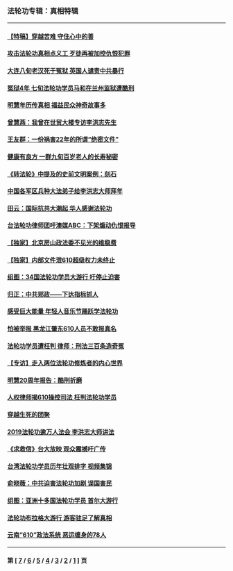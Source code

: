 ### 法轮功专辑：真相特辑
---
#### [【特稿】穿越苦难 守住心中的善](../../pages/nf4389/n13784979.md?11160430) 
#### [攻击法轮功真相点义工 歹徒再被加控仇恨犯罪](../../pages/nf4389/n13601019.md?11160430) 
#### [大连八旬老汉死于冤狱 英国人谴责中共暴行](../../pages/nf4389/n13480118.md?11160430) 
#### [冤狱4年 七旬法轮功学员马和在兰州监狱遭酷刑](../../pages/nf4389/n13304688.md?11160430) 
#### [明慧年历传真相 福益民众神奇故事多](../../pages/nf4389/n13294545.md?11160430) 
#### [曾慧燕：我曾在世贸大楼专访李洪志先生](../../pages/nf4389/n12898729.md?11160430) 
#### [王友群：一份祸害22年的所谓“绝密文件”](../../pages/nf4389/n12871750.md?11160430) 
#### [健康有良方 一群九旬百岁老人的长寿秘密](../../pages/nf4389/n12847475.md?11160430) 
#### [《转法轮》中提及的史前文明案例：刻石](../../pages/nf4389/n12758577.md?11160430) 
#### [中国各军区兵种大法弟子给李洪志大师拜年](../../pages/nf4389/n12750047.md?11160430) 
#### [田云：国际抗共大潮起 华人感谢法轮功](../../pages/nf4389/n12357708.md?11160430) 
#### [台法轮功律师团吁澳媒ABC：下架煽动仇恨报导](../../pages/nf4389/n12279917.md?11160430) 
#### [【独家】北京房山政法委不见光的维稳费](../../pages/nf4389/n12031979.md?11160430) 
#### [【独家】内部文件泄610超级权力未终止](../../pages/nf4389/n12023895.md?11160430) 
#### [组图：34国法轮功学员大游行 吁停止迫害](../../pages/nf4389/n11492658.md?11160430) 
#### [归正：中共邪政——下达指标抓人](../../pages/nf4389/n11474770.md?11160430) 
#### [感受巨大能量 年轻人音乐节踊跃学法轮功](../../pages/nf4389/n11441981.md?11160430) 
#### [怕被举报 黑龙江肇东610人员不敢报真名](../../pages/nf4389/n11436499.md?11160430) 
#### [法轮功学员遭枉判 律师：刑法三百条造奇冤](../../pages/nf4389/n11433943.md?11160430) 
#### [【专访】走入两位法轮功修炼者的内心世界](../../pages/nf4389/n11415623.md?11160430) 
#### [明慧20周年报告：酷刑折磨](../../pages/nf4389/n11387954.md?11160430) 
#### [人权律师揭610操控司法 枉判法轮功学员](../../pages/nf4389/n11313370.md?11160430) 
#### [穿越生死的团聚](../../pages/nf4389/n11258922.md?11160430) 
#### [2019法轮功逾万人法会 李洪志大师讲法](../../pages/nf4389/n11265303.md?11160430) 
#### [《求救信》台大放映 观众震撼吁广传](../../pages/nf4389/n10922251.md?11160430) 
#### [台湾法轮功学员历年壮观排字 视频集锦](../../pages/nf4389/n10878789.md?11160430) 
#### [俞晓薇：中共迫害法轮功加剧 误国害民](../../pages/nf4389/n10859260.md?11160430) 
#### [组图：亚洲十多国法轮功学员 首尔大游行](../../pages/nf4389/n10781149.md?11160430) 
#### [法轮功布拉格大游行 游客驻足了解真相](../../pages/nf4389/n10749360.md?11160430) 
#### [云南“610”政法系统 恶运缠身的78人](../../pages/nf4389/n10747534.md?11160430) 

---
#### 第 [ [7](./7.md?11160430) / [6](./6.md?11160430) / [5](./5.md?11160430) / [4](./4.md?11160430) / [3](./3.md?11160430) / [2](./2.md?11160430) / [1](./1.md?11160430) ] 页
